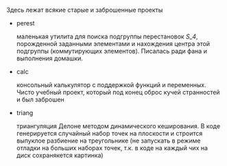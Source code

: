 Здесь лежат всякие старые и заброшенные проекты

- perest

    маленькая утилита для поиска подгруппы перестановок *S_4*, порожденной заданными элементами и нахождения центра этой подгруппы (коммутирующих элементов). Писалась ради фана и выполнения домашки.
- calc

    консольный калькулятор с поддержкой функций и переменных. Чисто учебный проект, который под конец оброс кучей странностей и был заброшен
- triang

    триангуляция Делоне методом динамического кеширования. В коде генерируется случайный набор точек на плоскости и строится выпуклое разбиение на треугольнике (не запускать в режиме отладки на больших наборах точек, т.к. в коде на каждый чих на диск сохранякется картинка)